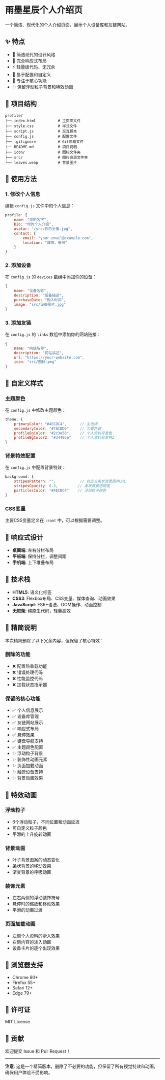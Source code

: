# 雨墨星辰个人介绍页

一个简洁、现代化的个人介绍页面，展示个人设备库和友链网站。

## ✨ 特点

- 🎨 简洁现代的设计风格
- 📱 完全响应式布局
- ⚡ 轻量级代码，无冗余
- 🔧 易于配置和自定义
- 🎯 专注于核心功能
- ✨ 保留浮动粒子背景和特效动画

## 📁 项目结构

```
profile/
├── index.html          # 主页面文件
├── style.css           # 样式文件
├── script.js           # 交互脚本
├── config.js           # 配置文件
├── .gitignore          # Git忽略文件
├── README.md           # 项目说明
├── icon/               # 图标文件夹
├── src/                # 图片资源文件夹
└── leaves.webp         # 背景图片
```

## 🚀 使用方法

### 1. 修改个人信息
编辑 `config.js` 文件中的个人信息：

```javascript
profile: {
    name: "你的名字",
    bio: "你的个人介绍",
    avatar: "/src/你的头像.jpg",
    contact: {
        email: "your.email@example.com",
        location: "城市，省份"
    }
}
```

### 2. 添加设备
在 `config.js` 的 `devices` 数组中添加你的设备：

```javascript
{
    name: "设备名称",
    description: "设备描述",
    purchaseDate: "购入时间",
    image: "src/设备图片.jpg"
}
```

### 3. 添加友链
在 `config.js` 的 `links` 数组中添加你的网站链接：

```javascript
{
    name: "网站名称",
    description: "网站描述",
    url: "https://your-website.com",
    icon: "src/图标.png"
}
```

## 🎨 自定义样式

### 主题颜色
在 `config.js` 中修改主题颜色：

```javascript
theme: {
    primaryColor: "#4ECDC4",      // 主色调
    secondaryColor: "#78CDD6",    // 次要色调
    profileBgColor: "#2c3e50",    // 个人资料背景色
    profileBgColor2: "#34495e"    // 个人资料背景色2
}
```

### 背景特效配置
在 `config.js` 中配置背景特效：

```javascript
background: {
    stripesPattern: "",           // 自定义条状背景图片URL
    stripesOpacity: 0.3,         // 条状背景透明度
    particlesColor: "#4ECDC4"    // 浮动粒子颜色
}
```

### CSS变量
主要CSS变量定义在 `:root` 中，可以根据需要调整。

## 📱 响应式设计

- **桌面端**: 左右分栏布局
- **平板端**: 保持分栏，调整间距
- **手机端**: 上下堆叠布局

## 🔧 技术栈

- **HTML5**: 语义化标签
- **CSS3**: Flexbox布局、CSS变量、媒体查询、动画效果
- **JavaScript**: ES6+语法、DOM操作、动画控制
- **无框架**: 纯原生代码，轻量高效

## 📝 精简说明

本次精简删除了以下冗余内容，但保留了核心特效：

### 删除的功能
- ❌ 配置热重载功能
- ❌ 错误处理代码
- ❌ 性能监控代码
- ❌ 加载状态指示器

### 保留的核心功能
- ✅ 个人信息展示
- ✅ 设备库管理
- ✅ 友链网站展示
- ✅ 响应式布局
- ✅ 悬停效果
- ✅ 键盘导航支持
- ✅ 主题颜色配置
- ✨ 浮动粒子背景
- ✨ 装饰性动画元素
- ✨ 页面加载动画
- ✨ 触摸设备支持
- ✨ 背景动画效果

## 🌟 特效动画

### 浮动粒子
- 6个浮动粒子，不同位置和动画延迟
- 可自定义粒子颜色
- 平滑的上升旋转动画

### 背景动画
- 叶子背景图案的动态变化
- 条状背景的移动效果
- 渐变背景的呼吸动画

### 装饰元素
- 左右两侧的浮动装饰符号
- 悬停时的缩放和移动效果
- 平滑的动画过渡

### 页面加载动画
- 左侧个人资料的滑入效果
- 右侧内容的淡入动画
- 设备卡片的逐个出现效果

## 🌟 浏览器支持

- Chrome 60+
- Firefox 55+
- Safari 12+
- Edge 79+

## 📄 许可证

MIT License

## 🤝 贡献

欢迎提交 Issue 和 Pull Request！

---

**注意**: 这是一个精简版本，删除了不必要的功能，但保留了所有视觉特效和动画，确保用户体验不受影响。
